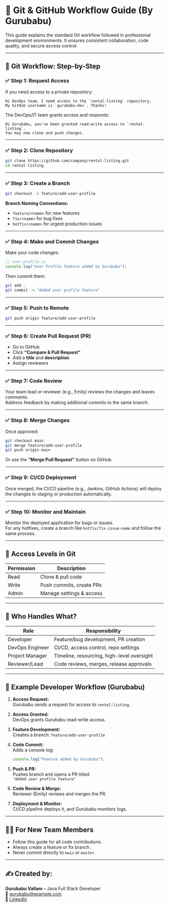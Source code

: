 
# 🔧 Git & GitHub Workflow Guide (By Gurubabu)

This guide explains the standard Git workflow followed in professional development environments. It ensures consistent collaboration, code quality, and secure access control.

---

## 🚀 Git Workflow: Step-by-Step

### ✅ Step 1: Request Access

If you need access to a private repository:

```
Hi DevOps team, I need access to the `rental-listing` repository.
My GitHub username is `gurubabu-dev`. Thanks!
```

The DevOps/IT team grants access and responds:

```
Hi Gurubabu, you've been granted read-write access to `rental-listing`.
You may now clone and push changes.
```

---

### ✅ Step 2: Clone Repository

```bash
git clone https://github.com/company/rental-listing.git
cd rental-listing
```

---

### ✅ Step 3: Create a Branch

```bash
git checkout -b feature/add-user-profile
```

**Branch Naming Conventions:**
- `feature/<name>` for new features  
- `fix/<name>` for bug fixes  
- `hotfix/<name>` for urgent production issues

---

### ✅ Step 4: Make and Commit Changes

Make your code changes:

```javascript
// user-profile.js
console.log("User Profile feature added by Gurubabu");
```

Then commit them:

```bash
git add .
git commit -m "Added user profile feature"
```

---

### ✅ Step 5: Push to Remote

```bash
git push origin feature/add-user-profile
```

---

### ✅ Step 6: Create Pull Request (PR)

- Go to GitHub
- Click **"Compare & Pull Request"**
- Add a **title** and **description**
- Assign reviewers

---

### ✅ Step 7: Code Review

Your team lead or reviewer (e.g., Emily) reviews the changes and leaves comments.  
Address feedback by making additional commits to the same branch.

---

### ✅ Step 8: Merge Changes

Once approved:

```bash
git checkout main
git merge feature/add-user-profile
git push origin main
```

Or use the **"Merge Pull Request"** button on GitHub.

---

### ✅ Step 9: CI/CD Deployment

Once merged, the CI/CD pipeline (e.g., Jenkins, GitHub Actions) will deploy the changes to staging or production automatically.

---

### ✅ Step 10: Monitor and Maintain

Monitor the deployed application for bugs or issues.  
For any hotfixes, create a branch like `hotfix/fix-issue-name` and follow the same process.

---

## 🔐 Access Levels in Git

| Permission | Description                    |
|------------|--------------------------------|
| Read       | Clone & pull code              |
| Write      | Push commits, create PRs       |
| Admin      | Manage settings & access       |

---

## 👥 Who Handles What?

| Role             | Responsibility                             |
|------------------|---------------------------------------------|
| Developer        | Feature/bug development, PR creation        |
| DevOps Engineer  | CI/CD, access control, repo settings        |
| Project Manager  | Timeline, resourcing, high-level oversight  |
| Reviewer/Lead    | Code reviews, merges, release approvals     |

---

## 📌 Example Developer Workflow (Gurubabu)

1. **Access Request:**  
   Gurubabu sends a request for access to `rental-listing`.

2. **Access Granted:**  
   DevOps grants Gurubabu read-write access.

3. **Feature Development:**  
   Creates a branch: `feature/add-user-profile`

4. **Code Commit:**  
   Adds a console log:  
   ```js
   console.log("Feature added by Gurubabu");
   ```

5. **Push & PR:**  
   Pushes branch and opens a PR titled:  
   `"Added user profile feature"`

6. **Code Review & Merge:**  
   Reviewer (Emily) reviews and merges the PR.

7. **Deployment & Monitor:**  
   CI/CD pipeline deploys it, and Gurubabu monitors logs.

---

## 🧑‍🏫 For New Team Members

- Follow this guide for all code contributions.
- Always create a feature or fix branch.
- Never commit directly to `main` or `master`.

---

## ✍️ Created by:

**Gurubabu Vallam** – Java Full Stack Developer  
📧 gurubabu@example.com  
🔗 [LinkedIn](https://linkedin.com/in/gurubabu-vallam)
